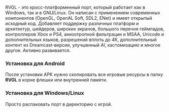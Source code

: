 RVGL - это кросс-платформенный порт, который работает как в Windows, так и в GNU/Linux. Он написан с применением современных компонентов (OpenGL, OpenAL Soft, SDL2, ENet) и имеет открытый исходный код. Добавляет поддержку различных платформ и архитектур, шейдеров,  широких экранов, большого перечня геймпадов, контроллеров Xbox и PS4, анизотропной фильтрации и MSAA, Unicode и дополнительных языков, разрешений вплоть до 4К, дополнительный контент из Dreamcast-версии, улучшенный AI, кастомизацию и многое другое. Активно развивается. 

### Установка для Android

После установки APK нужно скопировать все игровые ресурсы в папку **RVGL** в корне флешки или внутренней памяти.

### Установка для Windows/Linux

Просто распаковать порт в директорию с игрой.
